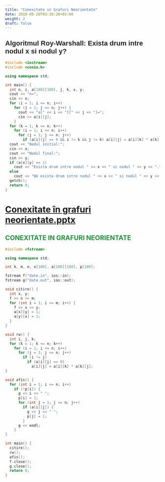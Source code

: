 ```yaml
---
title: "Conexitate in Grafuri Neorientate"
date: 2018-08-20T03:16:20+03:00
weight: 2
draft: false
---
```


<html>
  <body>
<h2 id="toc0"><a name="x-Algoritmul Roy-Warshall:Exista drum intre nodul x si nodul y?"></a><span style="background-color: #ffffff; color: #222222; font-family: Arial,Tahoma,Helvetica,FreeSans,sans-serif; font-size: 22px;">Algoritmul Roy-Warshall: Exista drum intre nodul x si nodul y?</span></h2>

```c++
#include <iostream>
#include <conio.h>

using namespace std;

int main() {
  int n, i, a[100][100], j, k, x, y;
  cout << "n=";
  cin >> n;
  for (i = 1; i <= n; i++)
    for (j = 1; j <= n; j++) {
      cout << "a[" << i << "][" << j << "]=";
      cin >> a[i][j];
    }
  for (k = 1; k <= n; k++)
    for (i = 1; i <= n; i++)
      for (j = 1; j <= n; j++)
        if (a[i][j] == 0 && i != k && j != k) a[i][j] = a[i][k] * a[k][j];
  cout << "Nodul initial:";
  cin >> x;
  cout << "Nodul final:";
  cin >> y;
  if (a[x][y] == 1)
    cout << "Exista drum intre nodul " << x << " si nodul " << y << ".";
  else
    cout << "NU exista drum intre nodul " << x << " si nodul " << y << ".";
  getch();
  return 0;
}
```

<h1 id="toc1"><a name="file:Conexitate în grafuri neorientate.pptx"></a><a href="/files/Conexitate%20%C3%AEn%20grafuri%20neorientate.pptx">Conexitate în grafuri neorientate.pptx</a></h1>
 <h2 id="toc2"> </h2>
 <h2 id="toc3"><a name="file:Conexitate în grafuri neorientate.pptx-CONEXITATE IN GRAFURI NEORIENTATE"></a><span style="color: #24913c;">CONEXITATE IN GRAFURI NEORIENTATE</span></h2>
 
```c++
#include <fstream>

using namespace std;

int k, m, n, x[100], a[100][100], p[100];

fstream f("date.in", ios::in);
fstream g("date.out", ios::out);

void citire() {
  int x, y;
  f >> n >> m;
  for (int i = 1; i <= m; i++) {
    f >> x >> y;
    a[x][y] = 1;
    a[y][x] = 1;
  }
}

void rw() {
  int i, j, k;
  for (k = 1; k <= n; k++)
    for (i = 1; i <= n; i++)
      for (j = 1; j <= n; j++)
        if (i != j)
          if (a[i][j] == 0) 
            a[i][j] = a[i][k] * a[k][j];
}

void afis() {
  for (int i = 1; i <= n; i++)
    if (!p[i]) {
      g << i << " ";
      p[i] = 1;
      for (int j = 1; j <= n; j++)
        if (a[i][j]) {
          g << j << " ";
          p[j] = 1;
        }
      g << endl;
    }
}

int main() {
  citire();
  rw();
  afis();
  f.close();
  g.close();
  return 0;
}
```

  </body>
</html>